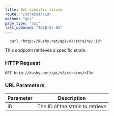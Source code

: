 ```yaml
---
title: Get specific strain
route: "/strains/:id"
method: "get"
page_type: "api"
last_updated: "2018-04-05"
---
```


```shell
  curl "http://kushy.net/api/v3/strains/:id"
```

This endpoint retrieves a specific strain.

### HTTP Request

`GET http://kushy.net/api/v3/strains/<ID>`

### URL Parameters

Parameter | Description
--------- | -----------
ID | The ID of the strain to retrieve